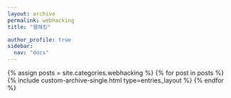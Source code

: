 ```yaml
---
layout: archive
permalink: webhacking
title: "웹해킹"

author_profile: true
sidebar:
  nav: "docs"
---
```


{% assign posts = site.categories.webhacking %}
{% for post in posts %}
  {% include custom-archive-single.html type=entries_layout %}
{% endfor %}
